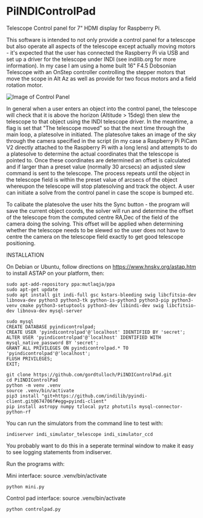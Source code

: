 # PiINDIControlPad
Telescope Control panel for 7" HDMI display for Raspberry Pi.

This software is intended to not only provide a control panel for a telescope but also operate all aspects of the telescope except actually moving motors - it's expected that the user has connected the Raspberry Pi via USB and set up a driver for the telescope under INDI (see indilib.org for more information). In my case I am using a home built 16" F4.5 Dobsonian Telescope with an OnStep controller controlling the stepper motors that move the scope in Alt Az as well as provide for two focus motors and a field rotation motor.

![Image of Control Panel](https://raw.githubusercontent.com/gordtulloch/PiINDIControlPad/main/ControlPanel.png)

In general when a user enters an object into the control panel, the telescope will check that it is above the horizon (Altitude > 15deg) then slew the telescope to that object using the INDI telescope driver. In the meantime, a flag is set that "The telescope moved" so that the next time through the main loop, a platesolve in initiated. The platesolve takes an image of the sky through the camera specified in the script (in my case a Raspberry Pi PiCam V2 directly attached to the Raspberry Pi with a long lens) and attempts to do a platesolve to determine the actual coordinates that the telescope is pointed to. Once these coordinates are determined an offset is calculated and if larger than a preset value (normally 30 arcsecs) an adjusted slew command is sent to the telescope. The process repeats until the object in the telescope field is within the preset value of arcsecs of the object whereupon the telescope will stop platesolving and track the object. A user can initiate a solve from the control panel in case the scope is bumped etc.

To calibate the platesolve the user hits the Sync button - the program will save the current object coords, the solver will run and determine the offset of the telescope from the computed centre RA,Dec of the field of the camera doing the solving. This offset will be applied when determining whether the telescope needs to be slewed so the user does not have to centre the camera on the telescope field exactly to get good telescope positioning.

INSTALLATION

On Debian or Ubuntu, follow directions on https://www.hnsky.org/astap.htm to install ASTAP on your platform, then:

    sudo apt-add-repository ppa:mutlaqja/ppa
    sudo apt-get update
    sudo apt install git indi-full gsc kstars-bleeding swig libcfitsio-dev libnova-dev python3 python3-tk python-is-python3 python3-pip python3-venv cmake python3-setuptools python3-dev libindi-dev swig libcfitsio-dev libnova-dev mysql-server

    sudo mysql
    CREATE DATABASE pyindicontrolpad;
    CREATE USER 'pyindicontrolpad'@'localhost' IDENTIFIED BY 'secret';
    ALTER USER 'pyindicontrolpad'@'localhost' IDENTIFIED WITH mysql_native_password BY 'secret';
    GRANT ALL PRIVILEGES ON pyindicontrolpad.* TO 'pyindicontrolpad'@'localhost';
    FLUSH PRIVILEGES;
    EXIT;
    
    git clone https://github.com/gordtulloch/PiINDIControlPad.git
    cd PiINDIControlPad
    python -m venv .venv
    source .venv/bin/activate
    pip3 install "git+https://github.com/indilib/pyindi-client.git@674706f#egg=pyindi-client"
    pip install astropy numpy tzlocal pytz photutils mysql-connector-python-rf 

You can run the simulators from the command line to test with:

    indiserver indi_simulator_telescope indi_simulator_ccd
	
You probably want to do this in a seperate terminal window to make it easy to see logging statements from indiserver.

Run the programs with:

Mini interface:
    source .venv/bin/activate

    python mini.py

Control pad interface:
    source .venv/bin/activate

    python controlpad.py
